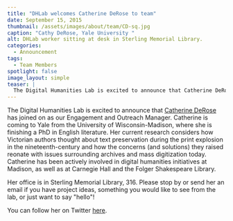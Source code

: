 ```yaml
---
title: "DHLab welcomes Catherine DeRose to team"
date: September 15, 2015
thumbnail: /assets/images/about/team/CD-sq.jpg
caption: "Cathy DeRose, Yale University "
alt: DHLab worker sitting at desk in Sterling Memorial Library.
categories:
  - Announcement
tags:
  - Team Members
spotlight: false
image_layout: simple
teaser: |
  The Digital Humanities Lab is excited to announce that Catherine DeRose has joined on as our Engagement and Outreach Manager. Catherine is coming to Yale from the University of Wisconsin-Madison,...
---
```


The Digital Humanities Lab is excited to announce that [Catherine DeRose](https://catherinederose.wordpress.com/) has joined on as our Engagement and Outreach Manager. Catherine is coming to Yale from the University of Wisconsin-Madison, where she is finishing a PhD in English literature. Her current research considers how Victorian authors thought about text preservation during the print explosion in the nineteenth-century and how the concerns (and solutions) they raised reonate with issues surrounding archives and mass digitization today. Catherine has been actively involved in digital humanities initiatives at Madison, as well as at Carnegie Hall and the Folger Shakespeare Library.

Her office is in Sterling Memorial Library, 316. Please stop by or send her an email if you have project ideas, something you would like to see from the lab, or just want to say "hello"!

You can follow her on Twitter [here](https://twitter.com/catderose).
